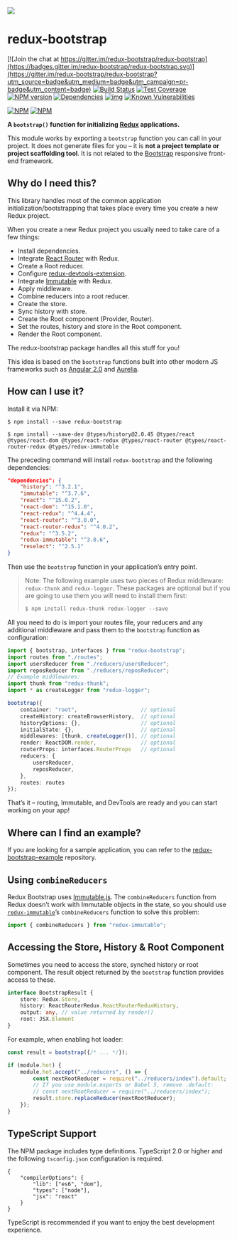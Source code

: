![](https://raw.githubusercontent.com/redux-bootstrap/redux-bootstrap.github.io/master/img/profile.png)

# redux-bootstrap

[![Join the chat at https://gitter.im/redux-bootstrap/redux-bootstrap](https://badges.gitter.im/redux-bootstrap/redux-bootstrap.svg)](https://gitter.im/redux-bootstrap/redux-bootstrap?utm_source=badge&utm_medium=badge&utm_campaign=pr-badge&utm_content=badge)
[![Build Status](https://travis-ci.org/redux-bootstrap/redux-bootstrap.svg?branch=master)](https://travis-ci.org/redux-bootstrap/redux-bootstrap)
[![Test Coverage](https://codeclimate.com/github/redux-bootstrap/redux-bootstrap/badges/coverage.svg)](https://codeclimate.com/github/redux-bootstrap/redux-bootstrap/coverage)
[![NPM version](https://badge.fury.io/js/redux-bootstrap.svg)](https://badge.fury.io/js/redux-bootstrap)
[![Dependencies](https://david-dm.org/redux-bootstrap/redux-bootstrap.svg)](https://david-dm.org/redux-bootstrap/redux-bootstrap#info=dependencies)
[![img](https://david-dm.org/redux-bootstrap/redux-bootstrap/dev-status.svg)](https://david-dm.org/redux-bootstrap/redux-bootstrap/#info=devDependencies)
[![Known Vulnerabilities](https://snyk.io/test/github/redux-bootstrap/redux-bootstrap/badge.svg)](https://snyk.io/test/github/redux-bootstrap/redux-bootstrap)


[![NPM](https://nodei.co/npm/redux-bootstrap.png?downloads=true&downloadRank=true)](https://nodei.co/npm/redux-bootstrap/)
[![NPM](https://nodei.co/npm-dl/redux-bootstrap.png?months=9&height=3)](https://nodei.co/npm/redux-bootstrap/)

**A `bootstrap()` function for initializing [Redux](https://github.com/reactjs/redux) applications.**

This module works by exporting a `bootstrap` function you can call in your project. It does not 
generate files for you – it is **not a project template or project scaffolding tool**. It is not 
related to the [Bootstrap](http://getbootstrap.com/) responsive front-end framework.

## Why do I need this?
This library handles most of the common application initialization/bootstrapping that takes 
place every time you create a new Redux project.

When you create a new Redux project you usually need to take care of a few things:

- Install dependencies.
- Integrate [React Router](https://github.com/reactjs/react-router) with Redux.
- Create a Root reducer.
- Configure [redux-devtools-extension](https://github.com/zalmoxisus/redux-devtools-extension).
- Integrate [Immutable](https://facebook.github.io/immutable-js/) with Redux.
- Apply middleware.
- Combine reducers into a root reducer.
- Create the store.
- Sync history with store.
- Create the Root component (Provider, Router).
- Set the routes, history and store in the Root component.
- Render the Root component.

The redux-bootstrap package handles all this stuff for you! 

This idea is based on the `bootstrap` functions built into other modern JS frameworks such as
[Angular 2.0](https://angular.io/docs/ts/latest/api/platform/browser/bootstrap-function.html) and
[Aurelia](http://aurelia.io/docs.html#/aurelia/bootstrapper/1.0.0-beta.1.2.0/doc/api/overview).

## How can I use it?

Install it via NPM:

```
$ npm install --save redux-bootstrap
```
```
$ npm install --save-dev @types/history@2.0.45 @types/react @types/react-dom @types/react-redux @types/react-router @types/react-router-redux @types/redux-immutable
```

The preceding command will install `redux-bootstrap` and the following dependencies:

```json
"dependencies": {
    "history": "^3.2.1",
    "immutable": "^3.7.6",
    "react": "^15.0.2",
    "react-dom": "^15.1.0",
    "react-redux": "^4.4.4",
    "react-router": "^3.0.0",
    "react-router-redux": "^4.0.2",
    "redux": "^3.5.2",
    "redux-immutable": "^3.0.6",
    "reselect": "^2.5.1"
}
```
 
Then use the `bootstrap` function in your application’s entry point.

> Note: The following example uses two pieces of Redux middleware: `redux-thunk` and `redux-logger`.
These packages are optional but if you are going to use them you will need to install them first:
>
> ```ts
> $ npm install redux-thunk redux-logger --save
> ```

All you need to do is import your routes file, your reducers and any additional middleware 
and pass them to the `bootstrap` function as configuration:

```ts
import { bootstrap, interfaces } from "redux-bootstrap";
import routes from "./routes";
import usersReducer from "./reducers/usersReducer";
import reposReducer from "./reducers/reposReducer";
// Example middlewares:
import thunk from "redux-thunk";
import * as createLogger from "redux-logger";

bootstrap({
    container: "root",                    // optional
    createHistory: createBrowserHistory,  // optional
    historyOptions: {},                   // optional
    initialState: {},                     // optional
    middlewares: [thunk, createLogger()], // optional    
    render: ReactDOM.render,              // optional
    routerProps: interfaces.RouterProps   // optional
    reducers: {
        usersReducer,
        reposReducer,
    },
    routes: routes
});
```

That’s it – routing, Immutable, and DevTools are ready and you can start working on your app!

## Where can I find an example?
If you are looking for a sample application, you can refer to the 
[redux-bootstrap-example](https://github.com/redux-bootstrap/redux-bootstrap-example) repository.

## Using `combineReducers`
Redux Bootstrap uses [Immutable.js](https://facebook.github.io/immutable-js/).
The `combineReducers` function from Redux doesn’t work with Immutable objects in
the state, so you should use [`redux-immutable`](https://github.com/gajus/redux-immutable)’s
`combineReducers` function to solve this problem:

```ts
import { combineReducers } from "redux-immutable";
```

## Accessing the Store, History & Root Component
Sometimes you need to access the store, synched history or root component.  The result object 
returned by the `bootstrap` function provides access to these.

```ts
interface BootstrapResult {
    store: Redux.Store,
    history: ReactRouterRedux.ReactRouterReduxHistory,
    output: any, // value returned by render()
    root: JSX.Element
}
```

For example, when enabling hot loader:

```ts
const result = bootstrap({/* ... */});

if (module.hot) {
    module.hot.accept("../reducers", () => {
        const nextRootReducer = require("../reducers/index").default;
        // If you use module.exports or Babel 5, remove .default:
        // const nextRootReducer = require("../reducers/index");
        result.store.replaceReducer(nextRootReducer);
    });
}
```

## TypeScript Support
The NPM package includes type definitions. TypeScript 2.0 or higher and
the following `tsconfig.json` configuration is required.

```
{
    "compilerOptions": {
        "lib": ["es6", "dom"],
        "types": ["node"],
        "jsx": "react"
    }
}
```

TypeScript is recommended if you want to enjoy the best development experience.
